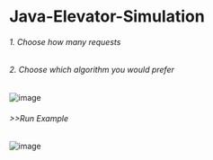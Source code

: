 # Java-Elevator-Simulation

###### 1. Choose how many requests
###### 2. Choose which algorithm you would prefer

![image](https://user-images.githubusercontent.com/39994278/82335066-78bc5d00-99f1-11ea-9225-add7b0489605.png)



###### >>Run Example
![image](https://user-images.githubusercontent.com/39994278/82334875-3d219300-99f1-11ea-9687-4d46798710fa.png)





